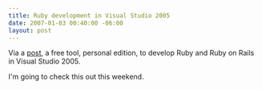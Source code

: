 ```yaml
---
title: Ruby development in Visual Studio 2005
date: 2007-01-03 00:40:00 -06:00
layout: post
---
```


Via a [post](http://www.sapphiresteel.com/), a free tool, personal edition, to develop Ruby and Ruby on Rails in Visual Studio 2005.

I'm going to check this out this weekend.